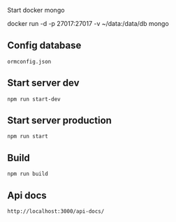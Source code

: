 Start docker mongo

docker run -d -p 27017:27017 -v ~/data:/data/db mongo

## Config database 
    ormconfig.json
    
## Start server dev
    npm run start-dev

## Start server production
    npm run start
    
## Build
    npm run build
    
## Api docs
    http://localhost:3000/api-docs/
 
